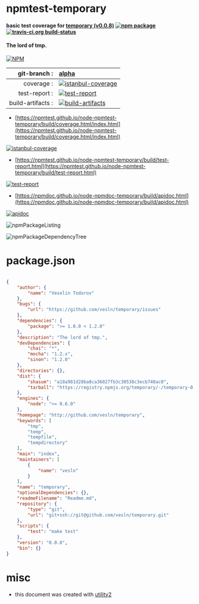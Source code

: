 # npmtest-temporary

#### basic test coverage for  [temporary (v0.0.8)](http://github.com/vesln/temporary)  [![npm package](https://img.shields.io/npm/v/npmtest-temporary.svg?style=flat-square)](https://www.npmjs.org/package/npmtest-temporary) [![travis-ci.org build-status](https://api.travis-ci.org/npmtest/node-npmtest-temporary.svg)](https://travis-ci.org/npmtest/node-npmtest-temporary)

#### The lord of tmp.

[![NPM](https://nodei.co/npm/temporary.png?downloads=true&downloadRank=true&stars=true)](https://www.npmjs.com/package/temporary)

| git-branch : | [alpha](https://github.com/npmtest/node-npmtest-temporary/tree/alpha)|
|--:|:--|
| coverage : | [![istanbul-coverage](https://npmtest.github.io/node-npmtest-temporary/build/coverage.badge.svg)](https://npmtest.github.io/node-npmtest-temporary/build/coverage.html/index.html)|
| test-report : | [![test-report](https://npmtest.github.io/node-npmtest-temporary/build/test-report.badge.svg)](https://npmtest.github.io/node-npmtest-temporary/build/test-report.html)|
| build-artifacts : | [![build-artifacts](https://npmtest.github.io/node-npmtest-temporary/glyphicons_144_folder_open.png)](https://github.com/npmtest/node-npmtest-temporary/tree/gh-pages/build)|

- [https://npmtest.github.io/node-npmtest-temporary/build/coverage.html/index.html](https://npmtest.github.io/node-npmtest-temporary/build/coverage.html/index.html)

[![istanbul-coverage](https://npmtest.github.io/node-npmtest-temporary/build/screenCapture.buildCi.browser.%252Ftmp%252Fbuild%252Fcoverage.lib.html.png)](https://npmtest.github.io/node-npmtest-temporary/build/coverage.html/index.html)

- [https://npmtest.github.io/node-npmtest-temporary/build/test-report.html](https://npmtest.github.io/node-npmtest-temporary/build/test-report.html)

[![test-report](https://npmtest.github.io/node-npmtest-temporary/build/screenCapture.buildCi.browser.%252Ftmp%252Fbuild%252Ftest-report.html.png)](https://npmtest.github.io/node-npmtest-temporary/build/test-report.html)

- [https://npmdoc.github.io/node-npmdoc-temporary/build/apidoc.html](https://npmdoc.github.io/node-npmdoc-temporary/build/apidoc.html)

[![apidoc](https://npmdoc.github.io/node-npmdoc-temporary/build/screenCapture.buildCi.browser.%252Ftmp%252Fbuild%252Fapidoc.html.png)](https://npmdoc.github.io/node-npmdoc-temporary/build/apidoc.html)

![npmPackageListing](https://npmtest.github.io/node-npmtest-temporary/build/screenCapture.npmPackageListing.svg)

![npmPackageDependencyTree](https://npmtest.github.io/node-npmtest-temporary/build/screenCapture.npmPackageDependencyTree.svg)



# package.json

```json

{
    "author": {
        "name": "Veselin Todorov"
    },
    "bugs": {
        "url": "https://github.com/vesln/temporary/issues"
    },
    "dependencies": {
        "package": ">= 1.0.0 < 1.2.0"
    },
    "description": "The lord of tmp.",
    "devDependencies": {
        "chai": "*",
        "mocha": "1.2.x",
        "sinon": "1.2.0"
    },
    "directories": {},
    "dist": {
        "shasum": "a18a981d28ba8ca36027fb3c30538c3ecb740ac0",
        "tarball": "https://registry.npmjs.org/temporary/-/temporary-0.0.8.tgz"
    },
    "engines": {
        "node": ">= 0.6.0"
    },
    "homepage": "http://github.com/vesln/temporary",
    "keywords": [
        "tmp",
        "temp",
        "tempfile",
        "tempdirectory"
    ],
    "main": "index",
    "maintainers": [
        {
            "name": "vesln"
        }
    ],
    "name": "temporary",
    "optionalDependencies": {},
    "readmeFilename": "Readme.md",
    "repository": {
        "type": "git",
        "url": "git+ssh://git@github.com/vesln/temporary.git"
    },
    "scripts": {
        "test": "make test"
    },
    "version": "0.0.8",
    "bin": {}
}
```



# misc
- this document was created with [utility2](https://github.com/kaizhu256/node-utility2)
